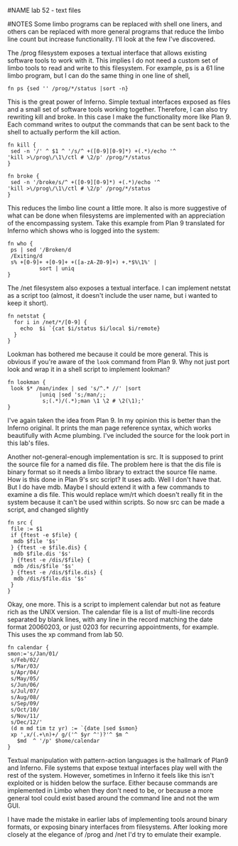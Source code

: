 #NAME
lab 52 - text files

#NOTES
Some limbo programs can be replaced with shell one liners, and others can be replaced with more general programs that reduce the limbo line count but increase functionality. I'll look at the few I've discovered.

The /prog filesystem exposes a textual interface that allows existing software tools to work with it. This implies I do not need a custom set of limbo tools to read and write to this filesystem. For example, ps is a 61 line limbo program, but I can do the same thing in one line of shell,

	fn ps {sed '' /prog/*/status |sort -n}

This is the great power of Inferno. Simple textual interfaces exposed as files and a small set of software tools working together. Therefore, I can also try rewriting kill and broke. In this case I make the functionality more like Plan 9. Each command writes to output the commands that can be sent back to the shell to actually perform the kill action.

	fn kill {
	 sed -n '/' ^ $1 ^ '/s/^ +([0-9][0-9]*) +(.*)/echo '^
	'kill >\/prog\/\1\/ctl # \2/p' /prog/*/status
	}

	fn broke {
	 sed -n '/broke/s/^ +([0-9][0-9]*) +(.*)/echo '^
	'kill >\/prog\/\1\/ctl # \2/p' /prog/*/status
	}

This reduces the limbo line count a little more. It also is more suggestive of what can be done when filesystems are implemented with an appreciation of the encompassing system. Take this example from Plan 9 translated for Inferno which shows who is logged into the system:

	fn who {
	 ps | sed '/Broken/d
	 /Exiting/d
	 s% +[0-9]+ +[0-9]+ +([a-zA-Z0-9]+) +.*$%\1%' | 
	          sort | uniq
	}

The /net filesystem also exposes a textual interface. I can implement netstat as a script too (almost, it doesn't include the user name, but i wanted to keep it short).

	fn netstat {
	  for i in /net/*/[0-9] {
	    echo  $i `{cat $i/status $i/local $i/remote}
	  }
	}

Lookman has bothered me because it could be more general. This is obvious if you're aware of the `look` command from Plan 9. Why not just port look and wrap it in a shell script to implement lookman?

	fn lookman {
	 look $* /man/index | sed 's/^.* //' |sort 
	          |uniq |sed 's;/man/;;
	           s;(.*)/(.*);man \1 \2 # \2(\1);'
	}

I've again taken the idea from Plan 9. In my opinion this is better than the Inferno original. It prints the man page reference syntax, which works beautifully with Acme plumbing. I've included the source for the look port in this lab's files.

Another not-general-enough implementation is src. It is supposed to print the source file for a named dis file. The problem here is that the dis file is binary format so it needs a limbo library to extract the source file name. How is this done in Plan 9's src script? It uses adb. Well I don't have that. But I do have mdb. Maybe I should extend it with a few commands to examine a dis file. This would replace wm/rt which doesn't really fit in the system because it can't be used within scripts. So now src can be made a script, and changed slightly

	fn src {
	 file := $1
	 if {ftest -e $file} {
	  mdb $file '$s'
	 } {ftest -e $file.dis} {
	  mdb $file.dis '$s'
	 } {ftest -e /dis/$file} {
	  mdb /dis/$file '$s'
	 } {ftest -e /dis/$file.dis} {
	  mdb /dis/$file.dis '$s'
	 } 
	}

Okay, one more. This is a script to implement calendar but not as feature rich as the UNIX version. The calendar file is a list of multi-line records separated by blank lines, with any line in the record matching the date format 20060203, or just 0203 for recurring appointments, for example. This uses the xp command from lab 50.

	fn calendar {
	smon:='s/Jan/01/
	 s/Feb/02/
	 s/Mar/03/
	 s/Apr/04/
	 s/May/05/
	 s/Jun/06/
	 s/Jul/07/
	 s/Aug/08/
	 s/Sep/09/
	 s/Oct/10/
	 s/Nov/11/
	 s/Dec/12/'
	 (d m md tim tz yr) := `{date |sed $smon}
	 xp ',x/(.+\n)+/ g/('^ $yr ^')?'^ $m ^ 
	   $md  ^ '/p' $home/calendar
	}

Textual manipulation with pattern-action languages is the hallmark of Plan9 and Inferno. File systems that expose textual interfaces play well with the rest of the system. However, sometimes in Inferno it feels like this isn't exploited or is hidden below the surface. Either because commands are implemented in Limbo when they don't need to be, or because a more general tool could exist based around the command line and not the wm GUI.

I have made the mistake in earlier labs of implementing tools around binary formats, or exposing binary interfaces from filesystems. After looking more closely at the elegance of /prog and /net I'd try to emulate their example.
